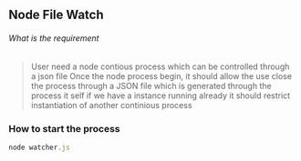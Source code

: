 ## Node File Watch 
###### What is the requirement


> User need a node contious process  which can be controlled through a json file
> Once the node process begin, it should allow the use close the process through a JSON file which is generated through the process it self
> if we have a instance running already it should restrict instantiation of another continious process

### How to start the process

```javascript 
node watcher.js
```